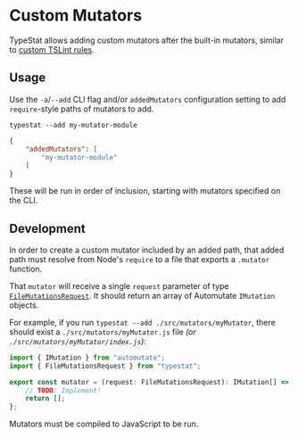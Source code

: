 # Custom Mutators

TypeStat allows adding custom mutators after the built-in mutators, similar to [custom TSLint rules](https://palantir.github.io/tslint/develop/custom-rules).

## Usage

Use the `-a`/`--add` CLI flag and/or `addedMutators` configuration setting to add `require`-style paths of mutators to add.

```shell
typestat --add my-mutator-module
```

```json
{
    "addedMutators": [
        "my-mutator-module"
    ]
}
```

These will be run in order of inclusion, starting with mutators specified on the CLI.

## Development

In order to create a custom mutator included by an added path, that added path must resolve from Node's `require` to a file that exports a `.mutator` function.

That `mutator` will receive a single `request` parameter of type [`FileMutationsRequest`](../src/mutators/fileMutator).
It should return an array of Automutate `IMutation` objects.

For example, if you run `typestat --add ./src/mutators/myMutator`, there should exist a `./src/mutators/myMutator.js` file _(or `./src/mutators/myMutator/index.js`)_:

```typescript
import { IMutation } from "automutate";
import { FileMutationsRequest } from "typestat";

export const mutator = (request: FileMutationsRequest): IMutation[] => {
    // TODO: Implement!
    return [];
};
```

Mutators must be compiled to JavaScript to be run.
